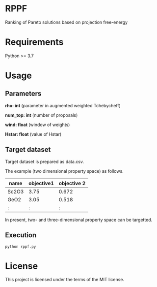 # RPPF
Ranking of Pareto solutions based on projection free-energy


# Requirements
Python >= 3.7


# Usage

## Parameters

**rho: int** (parameter in augmented weighted Tchebycheff)

**num_top: int** (number of proposals)

**wind: float** (window of weights)

**Hstar: float** (value of Hstar)


## Target dataset

Target dataset is prepared as data.csv.

The example (two dimensional property space) as follows.

|  name  |  objective1  |  objective 2 |
| ------ | ------------ | ------------ |
|  Sc2O3 |  3.75        |  0.672       |
|  GeO2  |  3.05        |  0.518       |
|  :     |  :           | :            |

In present, two- and three-dimensional property space can be targetted.

## Execution
```
python rppf.py 
```

# License
This project is licensed under the terms of the MIT license.
